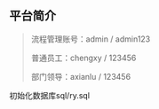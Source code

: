 ## 平台简介

> 流程管理账号：admin / admin123
>
> 普通员工：chengxy / 123456
>
> 部门领导：axianlu / 123456


初始化数据库sql/ry.sql